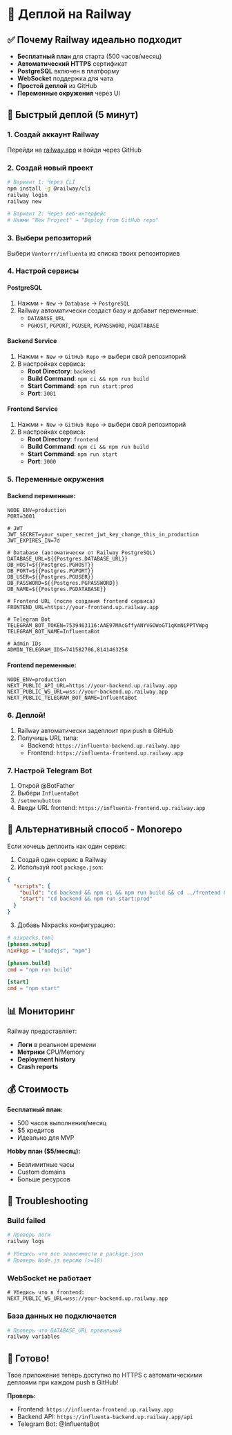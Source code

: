 # 🚂 Деплой на Railway

## ✅ Почему Railway идеально подходит

- **Бесплатный план** для старта (500 часов/месяц)
- **Автоматический HTTPS** сертификат
- **PostgreSQL** включен в платформу
- **WebSocket** поддержка для чата
- **Простой деплой** из GitHub
- **Переменные окружения** через UI

## 🚀 Быстрый деплой (5 минут)

### 1. Создай аккаунт Railway
Перейди на [railway.app](https://railway.app/) и войди через GitHub

### 2. Создай новый проект
```bash
# Вариант 1: Через CLI
npm install -g @railway/cli
railway login
railway new

# Вариант 2: Через веб-интерфейс
# Нажми "New Project" → "Deploy from GitHub repo"
```

### 3. Выбери репозиторий
Выбери `Vantorrr/influenta` из списка твоих репозиториев

### 4. Настрой сервисы

#### PostgreSQL
1. Нажми `+ New` → `Database` → `PostgreSQL`
2. Railway автоматически создаст базу и добавит переменные:
   - `DATABASE_URL`
   - `PGHOST`, `PGPORT`, `PGUSER`, `PGPASSWORD`, `PGDATABASE`

#### Backend Service
1. Нажми `+ New` → `GitHub Repo` → выбери свой репозиторий
2. В настройках сервиса:
   - **Root Directory**: `backend`
   - **Build Command**: `npm ci && npm run build`
   - **Start Command**: `npm run start:prod`
   - **Port**: `3001`

#### Frontend Service
1. Нажми `+ New` → `GitHub Repo` → выбери свой репозиторий
2. В настройках сервиса:
   - **Root Directory**: `frontend`
   - **Build Command**: `npm ci && npm run build`
   - **Start Command**: `npm run start`
   - **Port**: `3000`

### 5. Переменные окружения

#### Backend переменные:
```env
NODE_ENV=production
PORT=3001

# JWT
JWT_SECRET=your_super_secret_jwt_key_change_this_in_production
JWT_EXPIRES_IN=7d

# Database (автоматически от Railway PostgreSQL)
DATABASE_URL=${{Postgres.DATABASE_URL}}
DB_HOST=${{Postgres.PGHOST}}
DB_PORT=${{Postgres.PGPORT}}
DB_USER=${{Postgres.PGUSER}}
DB_PASSWORD=${{Postgres.PGPASSWORD}}
DB_NAME=${{Postgres.PGDATABASE}}

# Frontend URL (после создания frontend сервиса)
FRONTEND_URL=https://your-frontend.up.railway.app

# Telegram Bot
TELEGRAM_BOT_TOKEN=7539463116:AAE97MAcGffyANYVGOWoGT1qKmNiPPTVWpg
TELEGRAM_BOT_NAME=InfluentaBot

# Admin IDs
ADMIN_TELEGRAM_IDS=741582706,8141463258
```

#### Frontend переменные:
```env
NODE_ENV=production
NEXT_PUBLIC_API_URL=https://your-backend.up.railway.app
NEXT_PUBLIC_WS_URL=wss://your-backend.up.railway.app
NEXT_PUBLIC_TELEGRAM_BOT_NAME=InfluentaBot
```

### 6. Деплой!
1. Railway автоматически задеплоит при push в GitHub
2. Получишь URL типа:
   - Backend: `https://influenta-backend.up.railway.app`
   - Frontend: `https://influenta-frontend.up.railway.app`

### 7. Настрой Telegram Bot
1. Открой @BotFather
2. Выбери `InfluentaBot`
3. `/setmenubutton`
4. Введи URL frontend: `https://influenta-frontend.up.railway.app`

## 🔧 Альтернативный способ - Monorepo

Если хочешь деплоить как один сервис:

1. Создай один сервис в Railway
2. Используй root `package.json`:
```json
{
  "scripts": {
    "build": "cd backend && npm ci && npm run build && cd ../frontend && npm ci && npm run build",
    "start": "cd backend && npm run start:prod"
  }
}
```

3. Добавь Nixpacks конфигурацию:
```toml
# nixpacks.toml
[phases.setup]
nixPkgs = ["nodejs", "npm"]

[phases.build]
cmd = "npm run build"

[start]
cmd = "npm start"
```

## 📊 Мониторинг

Railway предоставляет:
- **Логи** в реальном времени
- **Метрики** CPU/Memory
- **Deployment history**
- **Crash reports**

## 💰 Стоимость

**Бесплатный план:**
- 500 часов выполнения/месяц
- $5 кредитов
- Идеально для MVP

**Hobby план ($5/месяц):**
- Безлимитные часы
- Custom domains
- Больше ресурсов

## 🚨 Troubleshooting

### Build failed
```bash
# Проверь логи
railway logs

# Убедись что все зависимости в package.json
# Проверь Node.js версию (>=18)
```

### WebSocket не работает
```env
# Убедись что в frontend:
NEXT_PUBLIC_WS_URL=wss://your-backend.up.railway.app
```

### База данных не подключается
```bash
# Проверь что DATABASE_URL правильный
railway variables
```

## 🎯 Готово!

Твое приложение теперь доступно по HTTPS с автоматическими деплоями при каждом push в GitHub!

**Проверь:**
- Frontend: `https://influenta-frontend.up.railway.app`
- Backend API: `https://influenta-backend.up.railway.app/api`
- Telegram Bot: @InfluentaBot




